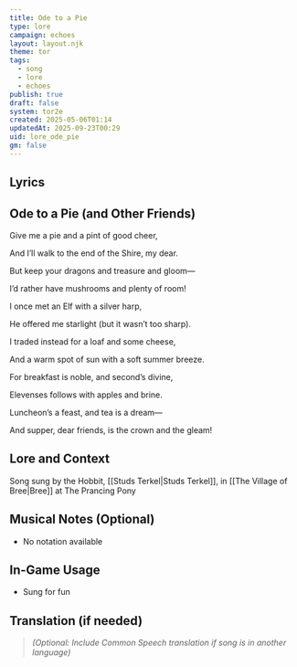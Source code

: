 ```yaml
---
title: Ode to a Pie
type: lore
campaign: echoes
layout: layout.njk
theme: tor
tags:
  - song
  - lore
  - echoes
publish: true
draft: false
system: tor2e
created: 2025-05-06T01:14
updatedAt: 2025-09-23T00:29
uid: lore_ode_pie
gm: false
---
```


## Lyrics

## Ode to a Pie (and Other Friends)

<p class="dropcap">Give me a pie and a pint of good cheer,<p/>

And I’ll walk to the end of the Shire, my dear.

But keep your dragons and treasure and gloom—

I’d rather have mushrooms and plenty of room!

I once met an Elf with a silver harp,

He offered me starlight (but it wasn’t too sharp).

I traded instead for a loaf and some cheese,

And a warm spot of sun with a soft summer breeze.

For breakfast is noble, and second’s divine,

Elevenses follows with apples and brine.

Luncheon’s a feast, and tea is a dream—

And supper, dear friends, is the crown and the gleam!


## Lore and Context

Song sung by the Hobbit, [[Studs Terkel|Studs Terkel]], in [[The Village of Bree|Bree]] at The Prancing Pony

## Musical Notes (Optional)

- No notation available

## In-Game Usage

- Sung for fun

## Translation (if needed)

> *(Optional: Include Common Speech translation if song is in another language)*

